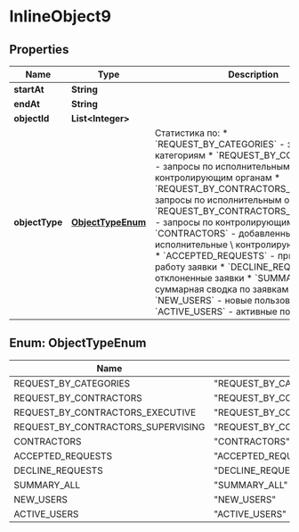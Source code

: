

# InlineObject9

## Properties

Name | Type | Description | Notes
------------ | ------------- | ------------- | -------------
**startAt** | **String** |  |  [optional]
**endAt** | **String** |  |  [optional]
**objectId** | **List&lt;Integer&gt;** |  |  [optional]
**objectType** | [**ObjectTypeEnum**](#ObjectTypeEnum) | Статистика по:   * &#x60;REQUEST_BY_CATEGORIES&#x60; - запросы по категориям   * &#x60;REQUEST_BY_CONTRACTORS&#x60; - запросы по исполнительным \\ контролирующим органам   * &#x60;REQUEST_BY_CONTRACTORS_EXECUTIVE&#x60; - запросы по исполнительным  органам   * &#x60;REQUEST_BY_CONTRACTORS_SUPERVISING&#x60; - запросы по контролирующим органам   * &#x60;CONTRACTORS&#x60; - добавленные исполнительные \\ контролирующие органы   * &#x60;ACCEPTED_REQUESTS&#x60; - принятые в работу заявки   * &#x60;DECLINE_REQUESTS&#x60; - отклоненные заявки   * &#x60;SUMMARY_ALL&#x60; - суммарная сводка по заявкам   * &#x60;NEW_USERS&#x60; - новые пользователи   * &#x60;ACTIVE_USERS&#x60; - активные пользователи  |  [optional]



## Enum: ObjectTypeEnum

Name | Value
---- | -----
REQUEST_BY_CATEGORIES | &quot;REQUEST_BY_CATEGORIES&quot;
REQUEST_BY_CONTRACTORS | &quot;REQUEST_BY_CONTRACTORS&quot;
REQUEST_BY_CONTRACTORS_EXECUTIVE | &quot;REQUEST_BY_CONTRACTORS_EXECUTIVE&quot;
REQUEST_BY_CONTRACTORS_SUPERVISING | &quot;REQUEST_BY_CONTRACTORS_SUPERVISING&quot;
CONTRACTORS | &quot;CONTRACTORS&quot;
ACCEPTED_REQUESTS | &quot;ACCEPTED_REQUESTS&quot;
DECLINE_REQUESTS | &quot;DECLINE_REQUESTS&quot;
SUMMARY_ALL | &quot;SUMMARY_ALL&quot;
NEW_USERS | &quot;NEW_USERS&quot;
ACTIVE_USERS | &quot;ACTIVE_USERS&quot;



